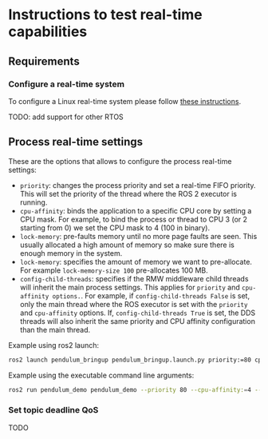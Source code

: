 # Instructions to test real-time capabilities

## Requirements

### Configure a real-time system

To configure a Linux real-time system please follow [these instructions](real_time_linux.md).

TODO: add support for other RTOS

## Process real-time settings

These are the options that allows to configure the process real-time settings:
* `priority`: changes the process priority and set a real-time FIFO priority. This will set the
 priority of the thread where the ROS 2 executor is running.
* `cpu-affinity`: binds the application to a specific CPU core by setting a CPU mask. For
 example, to bind the process or thread to CPU 3 (or 2 starting from 0) we set the CPU mask to 4
  (100 in binary).
* `lock-memory`: pre-faults memory until no more page faults are seen. This usually allocated a 
 high amount of memory so make sure there is enough memory in the system.
* `lock-memory`: specifies the amount of memory we want to pre-allocate. For example 
 `lock-memory-size 100` pre-allocates 100 MB.
* `config-child-threads`: specifies if the RMW middleware child threads will inherit the
 main process settings. This applies for `priority` and `cpu-affinity options.`. For example, if 
 `config-child-threads False` is set, only the main thread where the ROS executor is set with the 
 `priority` and `cpu-affinity` options. If, `config-child-threads True` is set, the DDS threads
  will also inherit the same priority and CPU affinity configuration than the main thread.

Example using ros2 launch: 

```bash
ros2 launch pendulum_bringup pendulum_bringup.launch.py priority:=80 cpu-affinity:=4 lock-memory-size:=100 config-child-threads:=True 
```

Example using the executable command line arguments:

```bash
ros2 run pendulum_demo pendulum_demo --priority 80 --cpu-affinity:=4 --lock-memory-size 100 --config-child-threads True 
```

### Set topic deadline QoS

TODO
